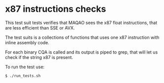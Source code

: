 # x87 instructions checks

This test suit tests verifies that MAQAO sees the x87 float instructions,
that are less efficient than SSE or AVX.

The test suits is a collections of functions that uses one x87 instruction
with inline assembly code.

For each binary CQA is called and its output is piped to grep, that will
let us check if the string x87 is present.

To run the test use:

```
$ ./run_tests.sh
```
